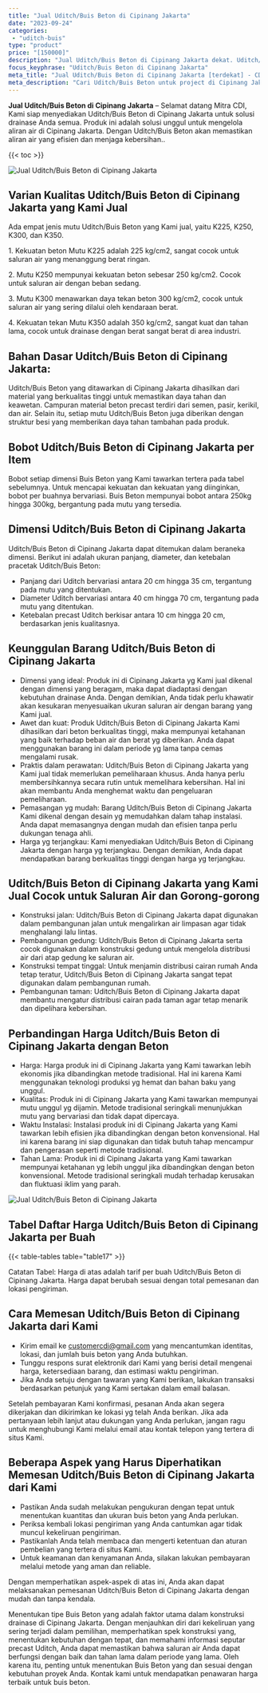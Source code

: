 ```yaml
---
title: "Jual Uditch/Buis Beton di Cipinang Jakarta"
date: "2023-09-24"
categories:
 - "uditch-buis"
type: "product"
price: "[150000]"
description: "Jual Uditch/Buis Beton di Cipinang Jakarta dekat. Uditch/Buis Beton ini sering diaplikasaikan dalam project konstruksi sebagai saluran drainase yang efisien dan berkualitas tinggi. Hubungi kami untuk mendapatkan lebih lanjut."
focus_keyphrase: "Uditch/Buis Beton di Cipinang Jakarta"
meta_title: "Jual Uditch/Buis Beton di Cipinang Jakarta [terdekat] - CDI"
meta_description: "Cari Uditch/Buis Beton untuk project di Cipinang Jakarta? Kami menyediakan Uditch/Buis Beton yang berkualitas untuk infrastruktur saluran pembuangan. Dapatkan penawaran terbaik sekarang."
---
```


**Jual Uditch/Buis Beton di Cipinang Jakarta** – Selamat datang Mitra CDI, Kami siap menyediakan Uditch/Buis Beton di Cipinang Jakarta untuk solusi drainase Anda semua. Produk ini adalah solusi unggul untuk mengelola aliran air di Cipinang Jakarta. Dengan Uditch/Buis Beton akan memastikan aliran air yang efisien dan menjaga kebersihan..

{{< toc >}}

![Jual Uditch/Buis Beton di Cipinang Jakarta](/images/uditch-buis/uditch-beton-30.jpg)

## Varian Kualitas Uditch/Buis Beton di Cipinang Jakarta yang Kami Jual

Ada empat jenis mutu Uditch/Buis Beton yang Kami jual, yaitu K225, K250, K300, dan K350.

1\. Kekuatan beton Mutu K225 adalah 225 kg/cm2, sangat cocok untuk saluran air yang menanggung berat ringan.

2\. Mutu K250 mempunyai kekuatan beton sebesar 250 kg/cm2. Cocok untuk saluran air dengan beban sedang.

3\. Mutu K300 menawarkan daya tekan beton 300 kg/cm2, cocok untuk saluran air yang sering dilalui oleh kendaraan berat.

4\. Kekuatan tekan Mutu K350 adalah 350 kg/cm2, sangat kuat dan tahan lama, cocok untuk drainase dengan berat sangat berat di area industri.

## Bahan Dasar Uditch/Buis Beton di Cipinang Jakarta:

Uditch/Buis Beton yang ditawarkan di Cipinang Jakarta dihasilkan dari material yang berkualitas tinggi untuk memastikan daya tahan dan keawetan. Campuran material beton precast terdiri dari semen, pasir, kerikil, dan air. Selain itu, setiap mutu Uditch/Buis Beton juga diberikan dengan struktur besi yang memberikan daya tahan tambahan pada produk.

## Bobot Uditch/Buis Beton di Cipinang Jakarta per Item

Bobot setiap dimensi Buis Beton yang Kami tawarkan tertera pada tabel sebelumnya. Untuk mencapai kekuatan dan kekuatan yang diinginkan, bobot per buahnya bervariasi. Buis Beton mempunyai bobot antara 250kg hingga 300kg, bergantung pada mutu yang tersedia.

## Dimensi Uditch/Buis Beton di Cipinang Jakarta

Uditch/Buis Beton di Cipinang Jakarta dapat ditemukan dalam beraneka dimensi. Berikut ini adalah ukuran panjang, diameter, dan ketebalan pracetak Uditch/Buis Beton:

*   Panjang dari Uditch bervariasi antara 20 cm hingga 35 cm, tergantung pada mutu yang ditentukan.
*   Diameter Uditch bervariasi antara 40 cm hingga 70 cm, tergantung pada mutu yang ditentukan.
*   Ketebalan precast Uditch berkisar antara 10 cm hingga 20 cm, berdasarkan jenis kualitasnya.

## Keunggulan Barang Uditch/Buis Beton di Cipinang Jakarta

*   Dimensi yang ideal: Produk ini di Cipinang Jakarta yg Kami jual dikenal dengan dimensi yang beragam, maka dapat diadaptasi dengan kebutuhan drainase Anda. Dengan demikian, Anda tidak perlu khawatir akan kesukaran menyesuaikan ukuran saluran air dengan barang yang Kami jual.
*   Awet dan kuat: Produk Uditch/Buis Beton di Cipinang Jakarta Kami dihasilkan dari beton berkualitas tinggi, maka mempunyai ketahanan yang baik terhadap beban air dan berat yg diberikan. Anda dapat menggunakan barang ini dalam periode yg lama tanpa cemas mengalami rusak.
*   Praktis dalam perawatan: Uditch/Buis Beton di Cipinang Jakarta yang Kami jual tidak memerlukan pemeliharaan khusus. Anda hanya perlu membersihkannya secara rutin untuk memelihara kebersihan. Hal ini akan membantu Anda menghemat waktu dan pengeluaran pemeliharaan.
*   Pemasangan yg mudah: Barang Uditch/Buis Beton di Cipinang Jakarta Kami dikenal dengan desain yg memudahkan dalam tahap instalasi. Anda dapat memasangnya dengan mudah dan efisien tanpa perlu dukungan tenaga ahli.
*   Harga yg terjangkau: Kami menyediakan Uditch/Buis Beton di Cipinang Jakarta dengan harga yg terjangkau. Dengan demikian, Anda dapat mendapatkan barang berkualitas tinggi dengan harga yg terjangkau.

## Uditch/Buis Beton di Cipinang Jakarta yang Kami Jual Cocok untuk Saluran Air dan Gorong-gorong

*   Konstruksi jalan: Uditch/Buis Beton di Cipinang Jakarta dapat digunakan dalam pembangunan jalan untuk mengalirkan air limpasan agar tidak menghalangi lalu lintas.
*   Pembangunan gedung: Uditch/Buis Beton di Cipinang Jakarta serta cocok digunakan dalam konstruksi gedung untuk mengelola distribusi air dari atap gedung ke saluran air.
*   Konstruksi tempat tinggal: Untuk menjamin distribusi cairan rumah Anda tetap teratur, Uditch/Buis Beton di Cipinang Jakarta sangat tepat digunakan dalam pembangunan rumah.
*   Pembangunan taman: Uditch/Buis Beton di Cipinang Jakarta dapat membantu mengatur distribusi cairan pada taman agar tetap menarik dan dipelihara kebersihan.

## Perbandingan Harga Uditch/Buis Beton di Cipinang Jakarta dengan Beton

*   Harga: Harga produk ini di Cipinang Jakarta yang Kami tawarkan lebih ekonomis jika dibandingkan metode tradisional. Hal ini karena Kami menggunakan teknologi produksi yg hemat dan bahan baku yang unggul.
*   Kualitas: Produk ini di Cipinang Jakarta yang Kami tawarkan mempunyai mutu unggul yg dijamin. Metode tradisional seringkali menunjukkan mutu yang bervariasi dan tidak dapat dipercaya.
*   Waktu Instalasi: Instalasi produk ini di Cipinang Jakarta yang Kami tawarkan lebih efisien jika dibandingkan dengan beton konvensional. Hal ini karena barang ini siap digunakan dan tidak butuh tahap mencampur dan pengerasan seperti metode tradisional.
*   Tahan Lama: Produk ini di Cipinang Jakarta yang Kami tawarkan mempunyai ketahanan yg lebih unggul jika dibandingkan dengan beton konvensional. Metode tradisional seringkali mudah terhadap kerusakan dan fluktuasi iklim yang parah.

![Jual Uditch/Buis Beton di Cipinang Jakarta](/images/uditch-buis/buis-beton-19.jpg)

## Tabel Daftar Harga Uditch/Buis Beton di Cipinang Jakarta per Buah

{{< table-tables table="table17" >}}

Catatan Tabel: Harga di atas adalah tarif per buah Uditch/Buis Beton di Cipinang Jakarta. Harga dapat berubah sesuai dengan total pemesanan dan lokasi pengiriman.

## Cara Memesan Uditch/Buis Beton di Cipinang Jakarta dari Kami

*   Kirim email ke customercdi@gmail.com yang mencantumkan identitas, lokasi, dan jumlah buis beton yang Anda butuhkan.
*   Tunggu respons surat elektronik dari Kami yang berisi detail mengenai harga, ketersediaan barang, dan estimasi waktu pengiriman.
*   Jika Anda setuju dengan tawaran yang Kami berikan, lakukan transaksi berdasarkan petunjuk yang Kami sertakan dalam email balasan.

Setelah pembayaran Kami konfirmasi, pesanan Anda akan segera dikerjakan dan dikirimkan ke lokasi yg telah Anda berikan. Jika ada pertanyaan lebih lanjut atau dukungan yang Anda perlukan, jangan ragu untuk menghubungi Kami melalui email atau kontak telepon yang tertera di situs Kami.

## Beberapa Aspek yang Harus Diperhatikan Memesan Uditch/Buis Beton di Cipinang Jakarta dari Kami

*   Pastikan Anda sudah melakukan pengukuran dengan tepat untuk menentukan kuantitas dan ukuran buis beton yang Anda perlukan.
*   Periksa kembali lokasi pengiriman yang Anda cantumkan agar tidak muncul kekeliruan pengiriman.
*   Pastikanlah Anda telah membaca dan mengerti ketentuan dan aturan pembelian yang tertera di situs Kami.
*   Untuk keamanan dan kenyamanan Anda, silakan lakukan pembayaran melalui metode yang aman dan reliable.

Dengan memperhatikan aspek-aspek di atas ini, Anda akan dapat melaksanakan pemesanan Uditch/Buis Beton di Cipinang Jakarta dengan mudah dan tanpa kendala.

Menentukan tipe Buis Beton yang adalah faktor utama dalam konstruksi drainase di Cipinang Jakarta. Dengan menjauhkan diri dari kekeliruan yang sering terjadi dalam pemilihan, memperhatikan spek konstruksi yang, menentukan kebutuhan dengan tepat, dan memahami informasi seputar precast Uditch, Anda dapat memastikan bahwa saluran air Anda dapat berfungsi dengan baik dan tahan lama dalam periode yang lama. Oleh karena itu, penting untuk menentukan Buis Beton yang dan sesuai dengan kebutuhan proyek Anda. Kontak kami untuk mendapatkan penawaran harga terbaik untuk buis beton.